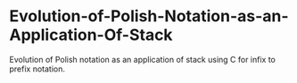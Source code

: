 # Evolution-of-Polish-Notation-as-an-Application-Of-Stack
Evolution of Polish notation as an application of stack using C for infix to prefix notation.
